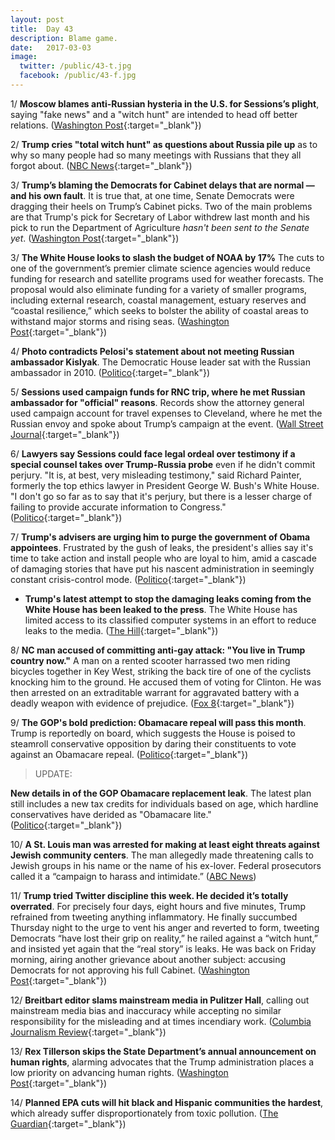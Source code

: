 ```yaml
---
layout: post
title:  Day 43
description: Blame game.
date:   2017-03-03
image:
  twitter: /public/43-t.jpg
  facebook: /public/43-f.jpg
---
```


1/ **Moscow blames anti-Russian hysteria in the U.S. for Sessions’s plight**, saying "fake news" and a "witch hunt" are intended to head off better relations. ([Washington Post](https://www.washingtonpost.com/world/europe/moscow-blames-anti-russian-hysteria-for-sessionss-plight/2017/03/03/081e94e8-0000-11e7-a51a-e16b4bcc6644_story.html){:target="_blank"})

2/ **Trump cries "total witch hunt" as questions about Russia pile up** as to why so many people had so many meetings with Russians that they all forgot about. ([NBC News](http://www.nbcnews.com/politics/first-read/trump-cries-witch-hunt-russia-questions-pile-n728611){:target="_blank"})

3/ **Trump’s blaming the Democrats for Cabinet delays that are normal — and his own fault**. It is true that, at one time, Senate Democrats were dragging their heels on Trump’s Cabinet picks. Two of the main problems are that Trump's pick for Secretary of Labor withdrew last month and his pick to run the Department of Agriculture *hasn't been sent to the Senate yet*. ([Washington Post](https://www.washingtonpost.com/news/politics/wp/2017/03/03/trump-is-blaming-the-democrats-for-cabinet-delays-that-are-normal-and-his-own-fault/){:target="_blank"})

3/ **The White House looks to slash the budget of NOAA by 17%** The cuts to one of the government’s premier climate science agencies would reduce funding for research and satellite programs used for weather forecasts. The proposal would also eliminate funding for a variety of smaller programs, including external research, coastal management, estuary reserves and “coastal resilience,” which seeks to bolster the ability of coastal areas to withstand major storms and rising seas. ([Washington Post](https://www.washingtonpost.com/news/energy-environment/wp/2017/03/03/white-house-proposes-steep-budget-cut-to-leading-climate-science-agency/){:target="_blank"})

4/ **Photo contradicts Pelosi's statement about not meeting Russian ambassador Kislyak**. The Democratic House leader sat with the Russian ambassador in 2010. ([Politico](http://www.politico.com/story/2017/03/nancy-pelosi-sergey-kislyak-meeting-235653){:target="_blank"})

5/ **Sessions used campaign funds for RNC trip, where he met Russian ambassador for "official" reasons**. Records show the attorney general used campaign account for travel expenses to Cleveland, where he met the Russian envoy and spoke about Trump’s campaign at the event. ([Wall Street Journal](https://www.wsj.com/articles/jeff-sessions-used-political-funds-for-republican-convention-expenses-1488509301){:target="_blank"})

6/ **Lawyers say Sessions could face legal ordeal over testimony if a special counsel takes over Trump-Russia probe** even if he didn't commit perjury. "It is, at best, very misleading testimony," said Richard Painter, formerly the top ethics lawyer in President George W. Bush's White House. "I don't go so far as to say that it's perjury, but there is a lesser charge of failing to provide accurate information to Congress." ([Politico](http://www.politico.com/story/2017/03/jeff-sessions-legal-outlook-235630){:target="_blank"})

7/ **Trump's advisers are urging him to purge the government of Obama appointees**. Frustrated by the gush of leaks, the president's allies say it's time to take action and install people who are loyal to him, amid a cascade of damaging stories that have put his nascent administration in seemingly constant crisis-control mode. ([Politico](http://www.politico.com/story/2017/03/trump-obama-appointees-advisers-purge-235629){:target="_blank"})

* **Trump's latest attempt to stop the damaging leaks coming from the White House has been leaked to the press**. The White House has limited access to its classified computer systems in an effort to reduce leaks to the media. ([The Hill](http://thehill.com/homenews/administration/322155-trump-teams-push-to-stop-leaks-quickly-leaks-to-press){:target="_blank"})

8/ **NC man accused of committing anti-gay attack: "You live in Trump country now."** A man on a rented scooter harrassed two men riding bicycles together in Key West, striking the back tire of one of the cyclists knocking him to the ground. He accused them of voting for Clinton. He was then arrested on an extraditable warrant for aggravated battery with a deadly weapon with evidence of prejudice. ([Fox 8](http://myfox8.com/2017/03/03/nc-man-accused-of-committing-anti-gay-attack-you-live-in-trump-country-now/){:target="_blank"})

9/ **The GOP's bold prediction: Obamacare repeal will pass this month**. Trump is reportedly on board, which suggests the House is poised to steamroll conservative opposition by daring their constituents to vote against an Obamacare repeal. ([Politico](http://www.politico.com/story/2017/03/house-leaders-obamacare-repeal-pass-month-235623){:target="_blank"})

> UPDATE:
>
**New details in of the GOP Obamacare replacement leak**. The latest plan still includes a new tax credits for individuals based on age, which hardline conservatives have derided as "Obamacare lite." ([Politico](http://www.politico.com/story/2017/03/house-obamacare-repeal-bill-what-does-it-say-235648){:target="_blank"})
>

10/ **A St. Louis man was arrested for making at least eight threats against Jewish community centers**. The man allegedly made threatening calls to Jewish groups in his name or the name of his ex-lover. Federal prosecutors called it a “campaign to harass and intimidate.” ([ABC News](http://abcnews.go.com/US/man-accused-making-threats-jewish-community-centers-arrested/story?id=45884069))

11/ **Trump tried Twitter discipline this week. He decided it’s totally overrated**. For precisely four days, eight hours and five minutes, Trump refrained from tweeting anything inflammatory. He finally succumbed Thursday night to the urge to vent his anger and reverted to form, tweeting Democrats “have lost their grip on reality,” he railed against a “witch hunt,” and insisted yet again that the “real story” is leaks. He was back on Friday morning, airing another grievance about another subject: accusing Democrats for not approving his full Cabinet. ([Washington Post](https://www.washingtonpost.com/news/the-fix/wp/2017/03/03/trump-tried-twitter-discipline-this-week-he-decided-its-totally-overrated/){:target="_blank"})

12/ **Breitbart editor slams mainstream media in Pulitzer Hall**, calling out mainstream media bias and inaccuracy while accepting no similar responsibility for the misleading and at times incendiary work. ([Columbia Journalism Review](http://www.cjr.org/covering_trump/breitbart-editor-columbia-stelter.php){:target="_blank"})

13/ **Rex Tillerson skips the State Department’s annual announcement on human rights**, alarming advocates that the Trump administration places a low priority on advancing human rights. ([Washington Post](https://www.washingtonpost.com/world/national-security/rex-tillerson-skips-state-departments-annual-announcement-on-human-rights-alarming-advocates/2017/03/03/7fbf8584-002d-11e7-8f41-ea6ed597e4ca_story.html){:target="_blank"})

14/ **Planned EPA cuts will hit black and Hispanic communities the hardest**, which already suffer disproportionately from toxic pollution. ([The Guardian](https://www.theguardian.com/environment/2017/mar/03/epa-environment-budget-cuts-pollution-justice-office){:target="_blank"})